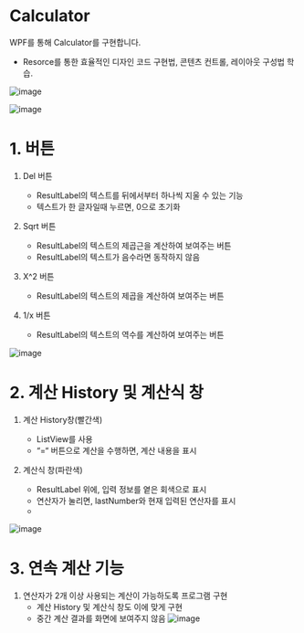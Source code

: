 # Calculator

WPF를 통해 Calculator를 구현합니다.

- Resorce를 통한 효율적인 디자인 코드 구현법, 콘텐츠 컨트롤, 레이아웃 구성법 학습.

![image](https://github.com/user-attachments/assets/3283da07-448e-46bc-ba98-f6c6452a9365)

![image](https://github.com/user-attachments/assets/d9dcf382-a323-4700-8706-b7b6f524b499)

# 1. 버튼
1. Del 버튼
   - ResultLabel의 텍스트를 뒤에서부터 하나씩 지울 수 있는 기능
   - 텍스트가 한 글자일때 누르면, 0으로 초기화

2. Sqrt 버튼
   - ResultLabel의 텍스트의 제곱근을 계산하여 보여주는 버튼
   - ResultLabel의 텍스트가 음수라면 동작하지 않음

3. X^2 버튼
   - ResultLabel의 텍스트의 제곱을 계산하여 보여주는 버튼

4. 1/x 버튼
   - ResultLabel의 텍스트의 역수를 계산하여 보여주는 버튼

![image](https://github.com/user-attachments/assets/c4fb11f4-8ccf-4c16-96c6-b43d08d08b17)

# 2. 계산 History 및 계산식 창

1. 계산 History창(빨간색)
   - ListView를 사용
   - “=“ 버튼으로 계산을 수행하면, 계산 내용을 표시

2. 계산식 창(파란색)
   - ResultLabel 위에, 입력 정보를 옅은 회색으로 표시
   - 연산자가 눌리면, lastNumber와 현재 입력된 연산자를 표시
   - 
![image](https://github.com/user-attachments/assets/012a6676-16de-41f7-9c1e-7cd3cb322a04)

# 3. 연속 계산 기능

1. 연산자가 2개 이상 사용되는 계산이 가능하도록 프로그램 구현
   - 계산 History 및 계산식 창도 이에 맞게 구현
   - 중간 계산 결과를 화면에 보여주지 않음
![image](https://github.com/user-attachments/assets/64022d6a-035e-46c5-bb3b-bb883eab1e61)


